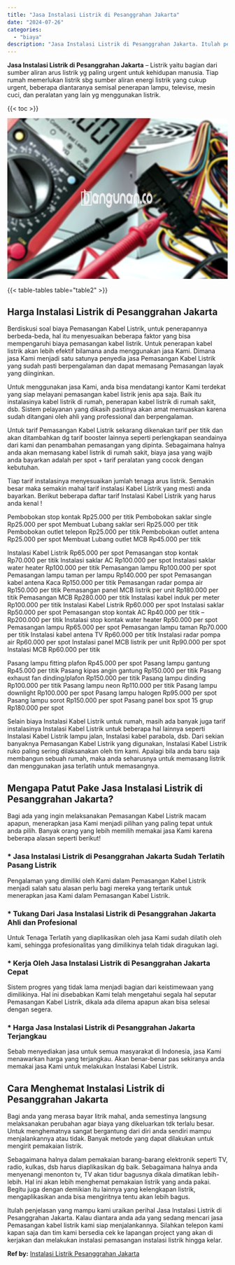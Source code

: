```yaml
---
title: "Jasa Instalasi Listrik di Pesanggrahan Jakarta"
date: "2024-07-26"
categories: 
  - "biaya"
description: "Jasa Instalasi Listrik di Pesanggrahan Jakarta. Itulah penjelasan yang mampu kami uraikan perihal Jasa Instalasi Listrik di Pesanggrahan Jakarta. Kalau diant..."
---
```


**Jasa Instalasi Listrik di Pesanggrahan Jakarta** – Listrik yaitu bagian dari sumber aliran arus listrik yg paling urgent untuk kehidupan manusia. Tiap rumah memerlukan listrik sbg sumber aliran energi listrik yang cukup urgent, beberapa diantaranya semisal penerapan lampu, televise, mesin cuci, dan peralatan yang lain yg menggunakan listrik.

{{< toc >}}

![Jasa Instalasi Listrik di Pesanggrahan Jakarta](/images/instalasi-listrik-murah39.png)

{{< table-tables table="table2" >}}

## Harga Instalasi Listrik di Pesanggrahan Jakarta

Berdiskusi soal biaya Pemasangan Kabel Listrik, untuk penerapannya berbeda-beda, hal itu menyesuaikan beberapa faktor yang bisa mempengaruhi biaya pemasangan kabel listrik. Untuk penerapan kabel listrik akan lebih efektif bilamana anda menggunakan jasa Kami. Dimana jasa Kami menjadi satu satunya penyedia jasa Pemasangan Kabel Listrik yang sudah pasti berpengalaman dan dapat memasang Pemasangan layak yang diinginkan.

Untuk menggunakan jasa Kami, anda bisa mendatangi kantor Kami terdekat yang siap melayani pemasangan kabel listrik jenis apa saja. Baik itu instalasinya kabel listrik di rumah, penerapan kabel listrik di rumah sakit, dsb. Sistem pelayanan yang dikasih pastinya akan amat memuaskan karena sudah ditangani oleh ahli yang professional dan berpengalaman.

Untuk tarif Pemasangan Kabel Listrik sekarang dikenakan tarif per titik dan akan ditambahkan dg tarif booster lainnya seperti perlengkapan seandainya dari kami dan penambahan pemasangan yang dipinta. Sebagaimana halnya anda akan memasang kabel listrik di rumah sakit, biaya jasa yang wajib anda bayarkan adalah per spot + tarif peralatan yang cocok dengan kebutuhan.

Tiap tarif instalasinya menyesuaikan jumlah tenaga arus listrik. Semakin besar maka semakin mahal tarif instalasi Kabel Listrik yang mesti anda bayarkan. Berikut beberapa daftar tarif Instalasi Kabel Listrik yang harus anda kenal !

Pembobokan stop kontak Rp25.000 per titik Pembobokan saklar single Rp25.000 per spot Membuat Lubang saklar seri Rp25.000 per titik Pembobokan outlet telepon Rp25.000 per titik Pembobokan outlet antena Rp25.000 per spot Membuat Lubang outlet MCB Rp45.000 per titik

Instalasi Kabel Listrik Rp65.000 per spot Pemasangan stop kontak Rp70.000 per titik Instalasi saklar AC Rp100.000 per spot Instalasi saklar water heater Rp100.000 per titik Pemasangan lampu Rp100.000 per spot Pemasangan lampu taman per lampu Rp140.000 per spot Pemasangan kabel antena Kaca Rp150.000 per titik Pemasangan radar pompa air Rp150.000 per titik Pemasangan panel MCB listrik per unit Rp180.000 per titik Pemasangan MCB Rp280.000 per titik Instalasi kabel induk per meter Rp100.000 per titik Instalasi Kabel Listrik Rp60.000 per spot Instalasi saklar Rp50.000 per spot Pemasangan stop kontak AC Rp40.000 per titik – Rp200.000 per titik Instalasi stop kontak water heater Rp50.000 per spot Pemasangan lampu Rp65.000 per spot Pemasangan lampu taman Rp70.000 per titik Instalasi kabel antena TV Rp60.000 per titik Instalasi radar pompa air Rp60.000 per spot Instalasi panel MCB listrik per unit Rp90.000 per spot Instalasi MCB Rp60.000 per titik

Pasang lampu fitting plafon Rp45.000 per spot Pasang lampu gantung Rp45.000 per titik Pasang kipas angin gantung Rp150.000 per titik Pasang exhaust fan dinding/plafon Rp150.000 per titik Pasang lampu dinding Rp100.000 per titik Pasang lampu neon Rp110.000 per titik Pasang lampu downlight Rp100.000 per spot Pasang lampu halogen Rp95.000 per spot Pasang lampu sorot Rp150.000 per spot Pasang panel box spot 15 grup Rp180.000 per spot

Selain biaya Instalasi Kabel Listrik untuk rumah, masih ada banyak juga tarif instalasinya Instalasi Kabel Listrik untuk beberapa hal lainnya seperti Instalasi Kabel Listrik lampu jalan, Instalasi kabel parabola, dsb. Dari sekian banyaknya Pemasangan Kabel Listrik yang digunakan, Instalasi Kabel Listrik ruko paling sering dilaksanakan oleh tim kami. Apalagi bila anda baru saja membangun sebuah rumah, maka anda seharusnya untuk memasang listrik dan menggunakan jasa terlatih untuk memasangnya.

## Mengapa Patut Pake Jasa Instalasi Listrik di Pesanggrahan Jakarta?

Bagi ada yang ingin melaksanakan Pemasangan Kabel Listrik macam apapun, menerapkan jasa Kami menjadi pilihan yang paling tepat untuk anda pilih. Banyak orang yang lebih memilih memakai jasa Kami karena beberapa alasan seperti berikut!

### \* Jasa Instalasi Listrik di Pesanggrahan Jakarta Sudah Terlatih Pasang Listrik

Pengalaman yang dimiliki oleh Kami dalam Pemasangan Kabel Listrik menjadi salah satu alasan perlu bagi mereka yang tertarik untuk menerapkan jasa Kami dalam Pemasangan Kabel Listrik.

### \* Tukang Dari Jasa Instalasi Listrik di Pesanggrahan Jakarta Ahli dan Profesional

Untuk Tenaga Terlatih yang diaplikasikan oleh jasa Kami sudah dilatih oleh kami, sehingga profesionalitas yang dimilikinya telah tidak diragukan lagi.

### \* Kerja Oleh Jasa Instalasi Listrik di Pesanggrahan Jakarta Cepat

Sistem progres yang tidak lama menjadi bagian dari keistimewaan yang dimilikinya. Hal ini disebabkan Kami telah mengetahui segala hal seputar Pemasangan Kabel Listrik, dikala ada dilema apapun akan bisa selesai dengan segera.

### \* Harga Jasa Instalasi Listrik di Pesanggrahan Jakarta Terjangkau

Sebab menyediakan jasa untuk semua masyarakat di Indonesia, jasa Kami menawarkan harga yang terjangkau. Akan benar-benar pas sekiranya anda memakai jasa Kami untuk melakukan Instalasi Kabel Listrik.

## Cara Menghemat Instalasi Listrik di Pesanggrahan Jakarta


Bagi anda yang merasa bayar litrik mahal, anda semestinya langsung melaksanakan perubahan agar biaya yang dikeluarkan tdk terlalu besar. Untuk menghematnya sangat bergantung dari diri anda sendiri mampu menjalankannya atau tidak. Banyak metode yang dapat dilakukan untuk mengirit pemakaian listrik.

Sebagaimana halnya dalam pemakaian barang-barang elektronik seperti TV, radio, kulkas, dsb harus diaplikasikan dg baik. Sebagaimana halnya anda menyenangi menonton tv, TV akan tidur bagusnya dikala dimatikan lebih-lebih. Hal ini akan lebih menghemat pemakaian listrik yang anda pakai. Begitu juga dengan demikian itu lainnya yang kelengkapan listrik, mengaplikasikan anda bisa mengiritnya tentu akan lebih bagus.

Itulah penjelasan yang mampu kami uraikan perihal Jasa Instalasi Listrik di Pesanggrahan Jakarta. Kalau diantara anda ada yang sedang mencari jasa Pemasangan kabel listrik kami siap menjalankannya. Silahkan telepon kami kapan saja dan tim kami bersedia cek ke lapangan project yang akan di kerjakan dan melakukan instalasi pemasangan instalasi listrik hingga kelar.

**Ref by:** [Instalasi Listrik Pesanggrahan Jakarta](https://id.wikipedia.org/wiki/Instalasi)
